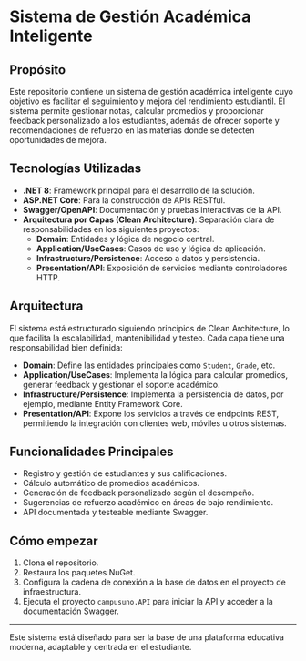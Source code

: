 # Sistema de Gestión Académica Inteligente

## Propósito

Este repositorio contiene un sistema de gestión académica inteligente cuyo objetivo es facilitar el seguimiento y mejora del rendimiento estudiantil. El sistema permite gestionar notas, calcular promedios y proporcionar feedback personalizado a los estudiantes, además de ofrecer soporte y recomendaciones de refuerzo en las materias donde se detecten oportunidades de mejora.

## Tecnologías Utilizadas

- **.NET 8**: Framework principal para el desarrollo de la solución.
- **ASP.NET Core**: Para la construcción de APIs RESTful.
- **Swagger/OpenAPI**: Documentación y pruebas interactivas de la API.
- **Arquitectura por Capas (Clean Architecture)**: Separación clara de responsabilidades en los siguientes proyectos:
  - **Domain**: Entidades y lógica de negocio central.
  - **Application/UseCases**: Casos de uso y lógica de aplicación.
  - **Infrastructure/Persistence**: Acceso a datos y persistencia.
  - **Presentation/API**: Exposición de servicios mediante controladores HTTP.

## Arquitectura

El sistema está estructurado siguiendo principios de Clean Architecture, lo que facilita la escalabilidad, mantenibilidad y testeo. Cada capa tiene una responsabilidad bien definida:

- **Domain**: Define las entidades principales como `Student`, `Grade`, etc.
- **Application/UseCases**: Implementa la lógica para calcular promedios, generar feedback y gestionar el soporte académico.
- **Infrastructure/Persistence**: Implementa la persistencia de datos, por ejemplo, mediante Entity Framework Core.
- **Presentation/API**: Expone los servicios a través de endpoints REST, permitiendo la integración con clientes web, móviles u otros sistemas.

## Funcionalidades Principales

- Registro y gestión de estudiantes y sus calificaciones.
- Cálculo automático de promedios académicos.
- Generación de feedback personalizado según el desempeño.
- Sugerencias de refuerzo académico en áreas de bajo rendimiento.
- API documentada y testeable mediante Swagger.

## Cómo empezar

1. Clona el repositorio.
2. Restaura los paquetes NuGet.
3. Configura la cadena de conexión a la base de datos en el proyecto de infraestructura.
4. Ejecuta el proyecto `campusuno.API` para iniciar la API y acceder a la documentación Swagger.

---

Este sistema está diseñado para ser la base de una plataforma educativa moderna, adaptable y centrada en el estudiante.

